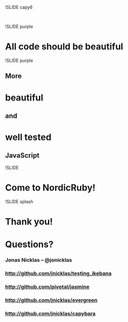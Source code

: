 !SLIDE capy6

&nbsp;

!SLIDE purple

# All code should be beautiful

!SLIDE purple

## More
# beautiful
## and
# well tested
## JavaScript

!SLIDE

# Come to NordicRuby!

!SLIDE splash

# Thank you!
# Questions?

### Jonas Nicklas – @jonicklas
### <http://github.com/jnicklas/testing_ikebana>
### <http://github.com/pivotal/jasmine>
### <http://github.com/jnicklas/evergreen>
### <http://github.com/jnicklas/capybara>
